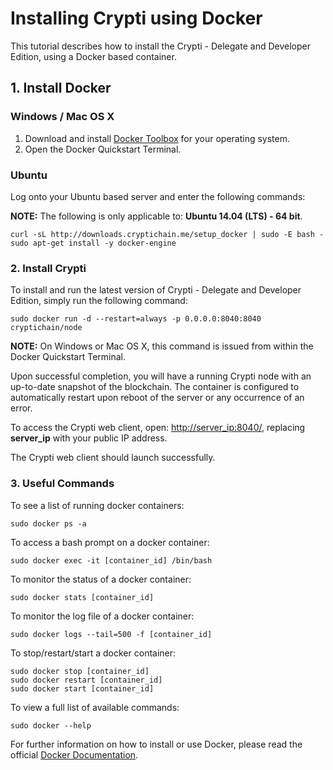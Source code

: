 # Installing Crypti using Docker

This tutorial describes how to install the Crypti - Delegate and Developer Edition, using a Docker based container.

## 1. Install Docker

### Windows / Mac OS X

1. Download and install [Docker Toolbox](https://www.docker.com/docker-toolbox) for your operating system.
2. Open the Docker Quickstart Terminal.

### Ubuntu

Log onto your Ubuntu based server and enter the following commands:

**NOTE:** The following is only applicable to: **Ubuntu 14.04 (LTS) - 64 bit**.

```
curl -sL http://downloads.cryptichain.me/setup_docker | sudo -E bash -
sudo apt-get install -y docker-engine
```

### 2. Install Crypti

To install and run the latest version of Crypti - Delegate and Developer Edition, simply run the following command:

```
sudo docker run -d --restart=always -p 0.0.0.0:8040:8040 cryptichain/node
```

**NOTE:** On Windows or Mac OS X, this command is issued from within the Docker Quickstart Terminal.

Upon successful completion, you will have a running Crypti node with an up-to-date snapshot of the blockchain. The container is configured to automatically restart upon reboot of the server or any occurrence of an error.

To access the Crypti web client, open: [http://server_ip:8040/](http://server_ip:8040/), replacing **server_ip** with your public IP address.

The Crypti web client should launch successfully.

### 3. Useful Commands

To see a list of running docker containers:

```
sudo docker ps -a
```

To access a bash prompt on a docker container:

```
sudo docker exec -it [container_id] /bin/bash
```

To monitor the status of a docker container:

```
sudo docker stats [container_id]
```

To monitor the log file of a docker container:

```
sudo docker logs --tail=500 -f [container_id]
```

To stop/restart/start a docker container:

```
sudo docker stop [container_id]
sudo docker restart [container_id]
sudo docker start [container_id]
```

To view a full list of available commands:

```
sudo docker --help
```

For further information on how to install or use Docker, please read the official [Docker Documentation](http://docs.docker.com/).
